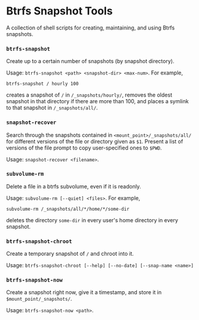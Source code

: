 # Btrfs Snapshot Tools

A collection of shell scripts for creating, maintaining, and using Btrfs
snapshots.


### `btrfs-snapshot`
Create up to a certain number of snapshots (by snapshot directory).

Usage: `btrfs-snapshot <path> <snapshot-dir> <max-num>`. For example, 
```
btrfs-snapshot / hourly 100
```
creates a snapshot of `/` in `/_snapshots/hourly/`, removes the oldest
snapshot in that directory if there are more than 100, and places a symlink to
that snapshot in `/_snapshots/all/`.


### `snapshot-recover`
Search through the snapshots contained in `<mount_point>/_snapshots/all/` for
different versions of the file or directory given as `$1`. Present a list of
versions of the file prompt to copy user-specified ones to `$PWD`.

Usage: `snapshot-recover <filename>`.


### `subvolume-rm`
Delete a file in a btrfs subvolume, even if it is readonly.

Usage: `subvolume-rm [--quiet] <files>`. For example,
```
subvolume-rm /_snapshots/all/*/home/*/some-dir
```
deletes the directory `some-dir` in every user's home directory in every
snapshot.


### `btrfs-snapshot-chroot`
Create a temporary snapshot of `/` and chroot into it.

Usage: `btrfs-snapshot-chroot [--help] [--no-date] [--snap-name <name>]`

### `btrfs-snapshot-now`
Create a snapshot right now, give it a timestamp, and store it in
`$mount_point/_snapshots/`.

Usage: `btrfs-snapshot-now <path>`.
